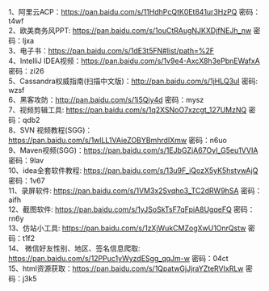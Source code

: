 1、阿里云ACP：https://pan.baidu.com/s/11HdhPcQtK0Et841ur3HzPQ 密码：t4wf  
2、欧美商务风PPT: https://pan.baidu.com/s/1ouCtRAugNJKXDjfNEJh_nw 密码：ljxa  
3、电子书：https://pan.baidu.com/s/1dE3t5FN#list/path=%2F  
4、IntelliJ IDEA视频：https://pan.baidu.com/s/1v9e4-AxcX8h3ePbnEWafxA 密码：zi26  
5、Cassandra权威指南(扫描中文版)：http://pan.baidu.com/s/1jHLQ3uI 密码: wzsf  
6、黑客攻防：http://pan.baidu.com/s/1i5Qiy4d 密码：mysz  
7、视频剪辑工具: https://pan.baidu.com/s/1q2XSNoO7xzcgt_127UMzNQ 密码：qdb2  
8、SVN 视频教程(SGG)：https://pan.baidu.com/s/1wlLL1VAieZOBYBmhrdIXmw 密码：n6uo  
9、Maven视频(SGG)：https://pan.baidu.com/s/1EJbGZjA67OyI_G5eu1VVIA 密码：9lav  
10、idea全套软件教程: https://pan.baidu.com/s/13u9F_iQozX5yK5hstywAjQ 密码：1v67  
11、录屏软件: https://pan.baidu.com/s/1VM3x2Svqho3_TC2dRW9hSA 密码：aifh  
12、截图软件: https://pan.baidu.com/s/1yJSoSkTsF7qFpiA8UgqeFQ 密码：rn6y  
13、仿站小工具: https://pan.baidu.com/s/1zXjWukCMZogXwU1OnrQstw 密码：t1f2  
14、 微信好友性别、地区、签名信息爬取: https://pan.baidu.com/s/12PPuc1yWyzdESgg_qqJm-w 密码：04ct  
15、html资源获取：https://pan.baidu.com/s/1QpatwGjJjraYZteRVIxRLw 密码：j3k5  

